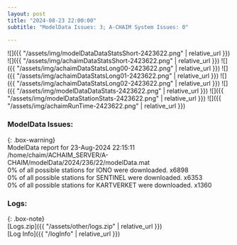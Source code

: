 ```yaml
---
layout: post
title: "2024-08-23 22:00:00"
subtitle: "ModelData Issues: 3; A-CHAIM System Issues: 0"

---
```


![]({{ "/assets/img/modelDataDataStatsShort-2423622.png" | relative_url }})
![]({{ "/assets/img/achaimDataStatsShort-2423622.png" | relative_url }})
![]({{ "/assets/img/achaimDataStatsLong00-2423622.png" | relative_url }})
![]({{ "/assets/img/achaimDataStatsLong01-2423622.png" | relative_url }})
![]({{ "/assets/img/achaimDataStatsLong02-2423622.png" | relative_url }})
![]({{ "/assets/img/modelDataDataStats-2423622.png" | relative_url }})
![]({{ "/assets/img/modelDataStationStats-2423622.png" | relative_url }})
![]({{ "/assets/img/achaimRunTime-2423622.png" | relative_url }})


### ModelData Issues:  
  
{: .box-warning}  
 ModelData report for 23-Aug-2024 22:15:11   
 /home/chaim/ACHAIM_SERVER/A-CHAIM/modelData/2024/236/22/modelData.mat   
 0% of all possible stations for IONO were downloaded. x6898   
 0% of all possible stations for SENTINEL were downloaded. x6353   
 0% of all possible stations for KARTVERKET were downloaded. x1360   
  


### Logs:  
  
{: .box-note}  
[Logs.zip]({{ "/assets/other/logs.zip" | relative_url }})  
[Log Info]({{ "/logInfo" | relative_url }})  
